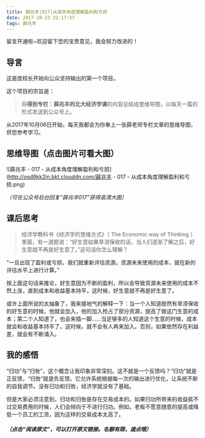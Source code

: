 ```yaml
---
title: 薛兆丰|017|从成本角度理解盈利和亏损
date: 2017-10-23 22:17:57
tags: 薛兆丰
---
```


留言开通啦~欢迎留下您的宝贵意见，我会努力改进的！

## 导言

这是庞校长开始向公众坚持输出的第一个项目。

这个项目的宗旨是：

> 将**得到专栏：薛兆丰的北大经济学课**的内容总结成思维导图，以每天一篇的形式发送到公众号上。

从2017年10月06日开始，每天我都会为你奉上一张薛老师专栏文章的思维导图，供您参考学习。

## 思维导图（点击图片可看大图）

![薛兆丰 - 017 - 从成本角度理解盈利和亏损](http://osd9kk2in.bkt.clouddn.com/薛兆丰 - 017 - 从成本角度理解盈利和亏损.png)



*（可在公众号后台回复“薛兆丰017”获得高清大图）*

## 课后思考

> 经济学教科书《经济学的思维方式》（ The Economic way of Thinking ）里面，有一道题说：“好生意如果旱涝保收的话，当人们逐渐了解之后，好生意就不再是好生意了。”这句话你怎么理解？

“一旦出现了盈利或亏损，我们就重新评估资源。资源未来使用的成本，就在新的评估水平上进行计算。”

按上面这句话来推论，好生意因为不断的盈利，所以会导致资源未来使用的成本不然上涨，直到成本和收益基本持平，这时候，好生意就不再是好生意了。

或许上面所说的太抽象了，我来接地气的解释一下：当一个人知道居然有旱涝保收的好生意的时候，他就会加入，他的加入抢占了部分资源，提高了做这门生意的成本；第二个人知道了，也会来插一脚……当足够多的人知道这个生意的时候，成本就会和收益基本持平了。这时候，就不会有人再来加入。否则，如果依然存在利益差，就会有不断涌入。

## 我的感悟

“归功”与“归咎”，这个概念让我印象非常深刻。这不就是一个反馈吗？“归功”就是正反馈，“归咎”就是负反馈。它允许系统根据每一次的输出进行优化，让系统不断的自我调节。没有归功和归咎，经济学就没有了基础。

但是大家必须注意到，归功和归咎是存在交易成本的。如果归功所带来的收益抵不过交易费用的时候，人们会倾向于不进行归功。例如，老板不愿意随意的提高或降低一个员工的工资，因为这样的交易成本太高了。

##### *（点击“阅读原文”，可以打开原文链接。名额有限，速点哦）*

